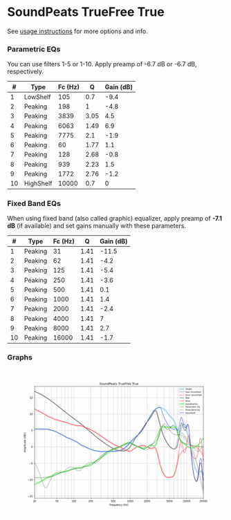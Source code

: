 # SoundPeats TrueFree True
See [usage instructions](https://github.com/jaakkopasanen/AutoEq#usage) for more options and info.

### Parametric EQs
You can use filters 1-5 or 1-10. Apply preamp of -6.7 dB or -6.7 dB, respectively.

|   # | Type      |   Fc (Hz) |    Q |   Gain (dB) |
|-----|-----------|-----------|------|-------------|
|   1 | LowShelf  |       105 | 0.7  |        -9.4 |
|   2 | Peaking   |       198 | 1    |        -4.8 |
|   3 | Peaking   |      3839 | 3.05 |         4.5 |
|   4 | Peaking   |      6063 | 1.49 |         6.9 |
|   5 | Peaking   |      7775 | 2.1  |        -1.9 |
|   6 | Peaking   |        60 | 1.77 |         1.1 |
|   7 | Peaking   |       128 | 2.68 |        -0.8 |
|   8 | Peaking   |       939 | 2.23 |         1.5 |
|   9 | Peaking   |      1772 | 2.76 |        -1.2 |
|  10 | HighShelf |     10000 | 0.7  |         0   |

### Fixed Band EQs
When using fixed band (also called graphic) equalizer, apply preamp of **-7.1 dB** (if available) and set gains manually with these parameters.

|   # | Type    |   Fc (Hz) |    Q |   Gain (dB) |
|-----|---------|-----------|------|-------------|
|   1 | Peaking |        31 | 1.41 |       -11.5 |
|   2 | Peaking |        62 | 1.41 |        -4.2 |
|   3 | Peaking |       125 | 1.41 |        -5.4 |
|   4 | Peaking |       250 | 1.41 |        -3.6 |
|   5 | Peaking |       500 | 1.41 |         0.1 |
|   6 | Peaking |      1000 | 1.41 |         1.4 |
|   7 | Peaking |      2000 | 1.41 |        -2.4 |
|   8 | Peaking |      4000 | 1.41 |         7   |
|   9 | Peaking |      8000 | 1.41 |         2.7 |
|  10 | Peaking |     16000 | 1.41 |        -1.7 |

### Graphs
![](./SoundPeats%20TrueFree%20True.png)
